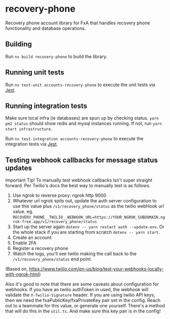 # recovery-phone

Recovery phone account library for FxA that handles recovery phone functionality and database operations.

## Building

Run `nx build recovery-phone` to build the library.

## Running unit tests

Run `nx test-unit accounts-recovery-phone` to execute the unit tests via [Jest](https://jestjs.io).

## Running integration tests

Make sure local infra (ie databases) are spun up by checking status. `yarn pm2 status` should show redis and mysql instances running. If not, run `yarn start infrastructure`.

Run `nx test-integration accounts-recovery-phone` to execute the integration tests via [Jest](https://jestjs.io).

## Testing webhook callbacks for message status updates

Important Tip! To manually test webhook callbacks isn't super straight forward. Per Twilio's docs the best way to manually test is as follows.

1. Use ngrok to reverse proxy: ngrok http 9000
2. Whatever url ngrok spits out, update the auth server configuration to use this value plus `/v1/recovery_phone/status` as the twilio webHook url value. eg.
   `RECOVERY_PHONE__TWILIO__WEBHOOK_URL=https://YOUR_NGROK_SUBDOMAIN.ngrok-free.app/v1/recovery_phone/status`
3. Start up the server again `dotenv -- yarn restart auth --update-env`. Or the whole stack if you are starting from scratch `dotenv -- yarn start`.
4. Create an account
5. Enable 2FA
6. Register a recovery phone
7. Watch the logs, you'll see twilio making the call back to the `/v1/recovery_phone/status` end point.

(Based on, https://www.twilio.com/en-us/blog/test-your-webhooks-locally-with-ngrok-html)

Also it's good to note that there are some caveats about configuration for webhooks. If you have an twilio authToken in used, the webhook will validate
the `X-Twilio-Signature` header. If you are using twilio API keys, then we need the fxaPublicKey/fxaPrivateKey pair set in the config. Reach
out to a teammate for this value, or generate one yourself. There's a method that will do this in the `util.ts`. And make sure this key pair
is in the config!
